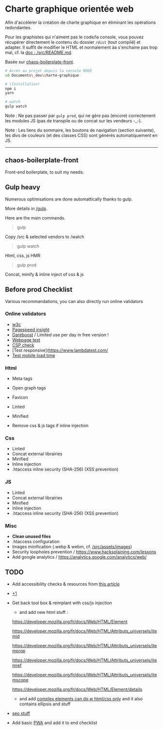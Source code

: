 # Charte graphique orientée web

Afin d'accélérer la création de charte graphique en éliminant les opérations redondantes.

Pour les graphistes qui n'aiment pas le code/la console, vous pouvez récupérer directement le contenu du dossier `/dist` (tout compilé) et adapter. Il suffit de modifier le HTML et normalement àa s'enchaine pas trop mal, cf. la [doc : /src/README.md](./src/README.md).

Basée sur [chaos-boilerplate-front](https://github.com/youpiwaza/chaos-boilerplate-front).

```bash
# Accès au projet depuis la console NODE
cd Documents\_dev\charte-graphique

# (Installation)
npm i
yarn

# watch
gulp watch
```

Note : Ne pas passer par `gulp prod`, qui ne gère pas (encore) correctement les modules JS (pas de transpile ou de concat sur les vendeurs -_-).

Note : Les liens du sommaire, les boutons de navigation (section suivante), les divs de couleurs (et des classes CSS) sont générés automatiquement en JS.

---

## chaos-boilerplate-front

Front-end boilerplate, to suit my needs.

## Gulp heavy

Numerous optimisations are done automattically thanks to gulp.

More details in [/gulp](./gulp/).

Here are the main commands.

> gulp

Copy /src & selected vendors to /watch

> gulp watch

Html, css, js HMR

> gulp prod

Concat, minify & inline inject of css & js

## Before prod Checklist

Various recommandations, you can also directly run online validators

### Online validators

- [w3c](https://validator.w3.org/)
- [Pagespeed insight](https://developers.google.com/speed/pagespeed/insights/)
- [Dareboost](https://www.dareboost.com/fr/) / Limited use per day in free version !
- [Webpage test](https://www.webpagetest.org/)
- [CSP check](https://securityheaders.com/)
- [Test responsive](https://www.lambdatest.com/
- [Test mobile load time](thinkwithgoogle.com/feature/testmysite/)

### Html

- Meta tags
- Open graph tags
- Favicon

- Linted
- Minified
- Remove css & js tags if inline injection

### Css

- Linted
- Concat external librairies
- Minified
- Inline injection
- .htaccess inline security (SHA-256) (XSS prevention)

### JS

- Linted
- Concat external librairies
- Minified
- Inline injection
- .htaccess inline security (SHA-256) (XSS prevention)

### Misc

- **Clean unused files**
- .htaccess configuration
- Images minification (.webp & webm, cf. [/src/assets/images](./src/assets/images/))
- Security loopholes prevention / https://www.hacksplaining.com/lessons
- Add google analytics / https://analytics.google.com/analytics/web/

## TODO

- Add accessibility checks & resources from [this article](https://dev.to/karkranikhil/web-accessibility-by-making-your-site-accessible-you-automatically-increase-the-target-audience-d8d)
- [+1](https://varvy.com/googlebot.html)
- Get back tool box & reimplant with css/js injection
  - and add new html stuff :
  
  https://developer.mozilla.org/fr/docs/Web/HTML/Element
  
  https://developer.mozilla.org/fr/docs/Web/HTML/Attributs_universels/itemid
  
  https://developer.mozilla.org/fr/docs/Web/HTML/Attributs_universels/itemprop
  
  https://developer.mozilla.org/fr/docs/Web/HTML/Attributs_universels/itemref
  
  https://developer.mozilla.org/fr/docs/Web/HTML/Attributs_universels/itemscope
  
  https://developer.mozilla.org/fr/docs/Web/HTML/Element/details
  
    - and add [complex elements can do w html/css only](https://dev.to/adrianbdesigns/you-can-create-these-elements-without-javascript-525a) and it also contains ellipsis and stuff

- [seo stuff](https://totheweb.com/learning_center/tools-search-engine-simulator/)

- Add basic [PWA](https://www.webdesignerdepot.com/2019/03/should-you-be-building-progressive-web-apps/) and add it to end checklist
